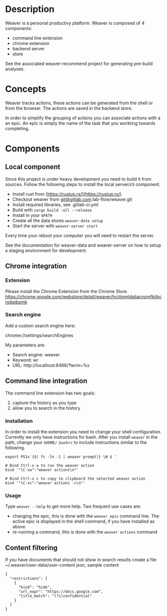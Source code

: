 # Description

Weaver is a personal productivy platform. Weaver is composed of 4 components:

- command line extension
- chrome extension
- backend server
- store

See the associated weaver-recommend project for generating pre-build analyses.

# Concepts

Weaver tracks actions, these actions can be generated from the shell or from the browser. The
actions are saved in the backend store.

In order to simplify the grouping of actions you can associate actions with a an epic. An epic is
simply the name of the task that you workting towards completing.

# Components

## Local component

Since this project is under heavy development you need to build it from sources.
Follow the following steps to install the local server/cli component.

- Install rust from [https://rustup.rs/](https://rustup.rs/)
- Checkout weaver from git@gitlab.com:lab-flow/weaver.git
- Install required libraries, see .gitlab-ci.yml
- Build with `cargo build -all --release`
- Install in your `$PATH`
- Create all the data stores `weaver-data setup`
- Start the server with `weaver-server start`

Every time your reboot your computer you will need to restart the server.

See the documentation for weaver-data and weaver-server on how to setup a staging environment for development.

## Chrome integration

### Extension

Please install the Chrome Extension from the Chrome Store.
https://chrome.google.com/webstore/detail/weaver/hcijijnmldaljacnomfkjibcnobpbpmk

### Search engine

Add a custom search engine here:

chrome://settings/searchEngines

My parameters are:

  - Search engine: weaver
  - Keyword: wr
  - URL: http://localhost:8466/?term=%s 

## Command line integration

The command line extension has two goals:

1. capture the history as you type
2. allow you to search in the history

### Installation

In order to install the extension you need to change your shell configuration. Currently we only
have instructions for bash. After you install `weaver` in the path, change your `$HOME/.bashrc` to
include instructions similar to the following.

```
export PS1='{$( fc -ln -1 | weaver prompt)} \W $ '

# Bind Ctrl-x w to run the weaver action
bind '"\C-xw":"weaver actions\n"'

# Bind Ctrl-x c to copy to clipboard the selected weaver action
bind '"\C-xc":"weaver actions -c\n"'
```

### Usage

Type `weaver --help` to get more help. Two frequent use cases are:
- changing the epic, this is done with the `weaver epic` command line. The active epic is displayed
  in the shell command, if you have installed as above.
- re-running a command, this is done with the `weaver actions` command


## Content filtering

If you have documents that should not show in search results create a file ~/.weaver/user-data/user-content.json, sample content

```
{
  "restrictions": [
    {
      "kind": "hide",
      "url_expr": "https://docs.google.com",
      "title_match": "(?i)confidential"
    }
  ]
}
```